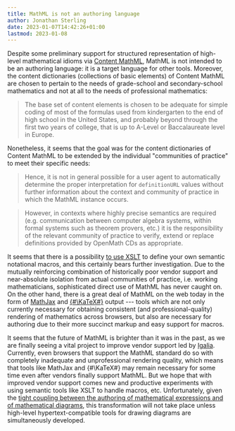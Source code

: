 ```yaml
---
title: MathML is not an authoring language
author: Jonathan Sterling
date: 2023-01-07T14:42:26+01:00
lastmod: 2023-01-08
---
```


Despite some preliminary support for structured representation of high-level mathematical idioms via [Content MathML](https://www.w3.org/TR/MathML/chapter4.html), MathML is not intended to be an authoring language: it is a target language for other tools. Moreover, the content dictionaries (collections of basic elements) of Content MathML are chosen to pertain to the needs of grade-school and secondary-school mathematics and not at all to the needs of professional mathematics:

> The base set of content elements is chosen to be adequate for simple coding of most of the formulas used from kindergarten to the end of high school in the United States, and probably beyond through the first two years of college, that is up to A-Level or Baccalaureate level in Europe.

Nonetheless, it seems that the goal was for the content dictionaries of Content MathML to be extended by the individual "communities of practice" to meet their specific needs:

>  Hence, it is not in general possible for a user agent to automatically determine the proper interpretation for `definitionURL` values without further information about the context and community of practice in which the MathML instance occurs.

> However, in contexts where highly precise semantics are required (e.g. communication between computer algebra systems, within formal systems such as theorem provers, etc.) it is the responsibility of the relevant community of practice to verify, extend or replace definitions provided by OpenMath CDs as appropriate.

It seems that there is a possibility [to use XSLT](https://www.data2type.de/xml-xslt-xslfo/math-ml/styles-transformations/xslt-with-mathml/create-macros) to define your own semantic notational macros, and this certainly bears further investigation. Due to the mutually reinforcing combination of historically poor vendor support and near-absolute isolation from actual communities of practice, i.e. working mathematicians, sophisticated direct use of MathML has never caught on. On the other hand, there is a great deal of MathML on the web today in the form of [MathJax](https://www.mathjax.org/) and [{#\KaTeX#}](https://www.katex.org/) output --- tools which are not only currently necessary for obtaining consistent (and professional-quality) rendering of mathematics across browsers, but also are necessary for authoring due to their more succinct markup and easy support for macros.

It seems that the future of MathML is brighter than it was in the past, as we are finally seeing a vital project to improve vendor support led by [Igalia](https://mathml.igalia.com). Currently, even browsers that support the MathML standard do so with completely inadequate and unprofessional rendering quality, which means that tools like MathJax and {#\KaTeX#} may remain necessary for some time even after vendors finally support MathML. But we hope that with improved vendor support comes new and productive experiments with using semantic tools like XSLT to handle macros, etc. Unfortunately, given the [tight coupling between the authoring of mathematical expressions and of mathematical diagrams](tfmt-000P), this transformation will not take place unless high-level hypertext-compatible tools for drawing diagrams are simultaneously developed.

